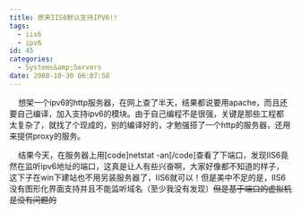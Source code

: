 ```yaml
---
title: 原来IIS6默认支持IPV6!!
tags:
  - iis6
  - ipv6
id: 45
categories:
  - Systems&amp;Servers
date: 2008-10-30 06:07:58
---
```


&nbsp;&nbsp;&nbsp;&nbsp;想架一个ipv6的http服务器，在网上查了半天，结果都说要用apache，而且还要自己编译，加入支持ipv6的模块。由于自己编程不是很强，关键是那些工程都太复杂了，就找了个现成的，别的编译好的，才勉强搭了一个http的服务器，还用来提供proxy的服务。

&nbsp;&nbsp;&nbsp;&nbsp;结果今天，在服务器上用[code]netstat -an[/code]查看了下端口，发现IIS6竟然在监听ipv6地址的端口，这真是让人有些兴奋啊，大家好像都不知道的样子，这下子在win下建站也不用另装服务器了，IIS6就可以！但是美中不足的是，IIS6没有图形化界面支持并且不能监听域名（至少我没有发现）~~但是基于端口的虚拟机是没有问题的~~